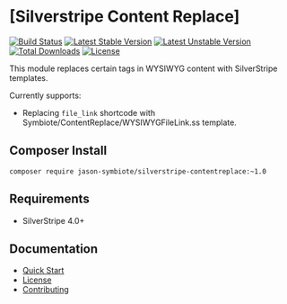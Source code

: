 # [Silverstripe Content Replace]

[![Build Status](https://api.travis-ci.org/jason-symbiote/silverstripe-contentreplace.svg?branch=master)](https://travis-ci.org/jason-symbiote/silverstripe-contentreplace)
[![Latest Stable Version](https://poser.pugx.org/jason-symbiote/silverstripe-contentreplace/version.svg)](https://github.com/jason-symbiote/silverstripe-contentreplace/releases)
[![Latest Unstable Version](https://poser.pugx.org/jason-symbiote/silverstripe-contentreplace/v/unstable.svg)](https://packagist.org/packages/jason-symbiote/silverstripe-contentreplace)
[![Total Downloads](https://poser.pugx.org/jason-symbiote/silverstripe-contentreplace/downloads.svg)](https://packagist.org/packages/jason-symbiote/silverstripe-contentreplace)
[![License](https://poser.pugx.org/jason-symbiote/silverstripe-contentreplace/license.svg)](https://github.com/jason-symbiote/silverstripe-contentreplace/blob/master/LICENSE.md)

This module replaces certain tags in WYSIWYG content with SilverStripe templates.

Currently supports:

* Replacing `file_link` shortcode with Symbiote/ContentReplace/WYSIWYGFileLink.ss template.

## Composer Install

```
composer require jason-symbiote/silverstripe-contentreplace:~1.0
```

## Requirements

* SilverStripe 4.0+

## Documentation

* [Quick Start](docs/en/quick-start.md)
* [License](LICENSE.md)
* [Contributing](CONTRIBUTING.md)